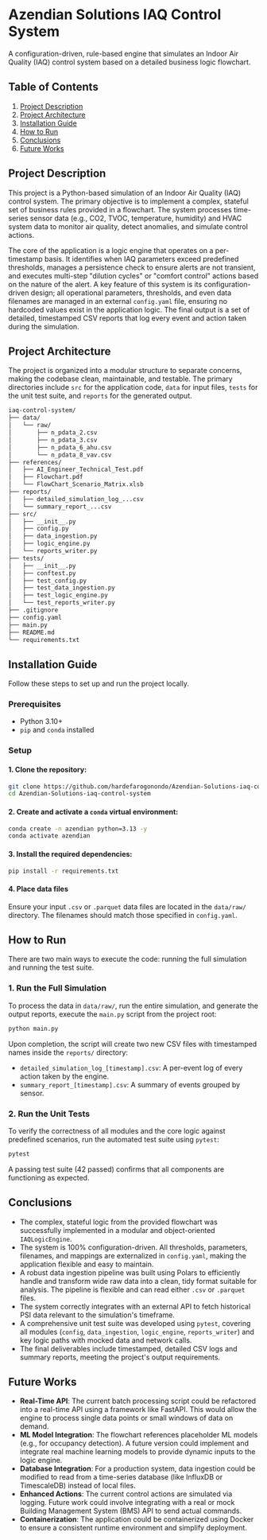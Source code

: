 # Azendian Solutions IAQ Control System

A configuration-driven, rule-based engine that simulates an Indoor Air Quality (IAQ) control system based on a detailed business logic flowchart.

## Table of Contents

1. [Project Description](#project-description)
2. [Project Architecture](#project-architecture)
3. [Installation Guide](#installation-guide)
4. [How to Run](#how-to-run)
5. [Conclusions](#conclusions)
6. [Future Works](#future-works)

## Project Description

This project is a Python-based simulation of an Indoor Air Quality (IAQ) control system. The primary objective is to implement a complex, stateful set of business rules provided in a flowchart. The system processes time-series sensor data (e.g., CO2, TVOC, temperature, humidity) and HVAC system data to monitor air quality, detect anomalies, and simulate control actions.

The core of the application is a logic engine that operates on a per-timestamp basis. It identifies when IAQ parameters exceed predefined thresholds, manages a persistence check to ensure alerts are not transient, and executes multi-step "dilution cycles" or "comfort control" actions based on the nature of the alert. A key feature of this system is its configuration-driven design; all operational parameters, thresholds, and even data filenames are managed in an external `config.yaml` file, ensuring no hardcoded values exist in the application logic. The final output is a set of detailed, timestamped CSV reports that log every event and action taken during the simulation.

## Project Architecture

The project is organized into a modular structure to separate concerns, making the codebase clean, maintainable, and testable. The primary directories include `src` for the application code, `data` for input files, `tests` for the unit test suite, and `reports` for the generated output.

```bash
iaq-control-system/
├── data/
│   └── raw/
│       ├── n_pdata_2.csv
│       ├── n_pdata_3.csv
│       ├── n_pdata_6_ahu.csv
│       └── n_pdata_8_vav.csv
├── references/
│   ├── AI_Engineer_Technical_Test.pdf
│   ├── Flowchart.pdf
│   └── FlowChart_Scenario_Matrix.xlsb
├── reports/
│   ├── detailed_simulation_log_...csv
│   └── summary_report_...csv
├── src/
│   ├── __init__.py
│   ├── config.py
│   ├── data_ingestion.py
│   ├── logic_engine.py
│   └── reports_writer.py
├── tests/
│   ├── __init__.py
│   ├── conftest.py
│   ├── test_config.py
│   ├── test_data_ingestion.py
│   ├── test_logic_engine.py
│   └── test_reports_writer.py
├── .gitignore
├── config.yaml
├── main.py
├── README.md
└── requirements.txt
```

## Installation Guide

Follow these steps to set up and run the project locally.

### Prerequisites

- Python 3.10+
- `pip` and `conda` installed

### Setup

#### 1. Clone the repository:

```bash
git clone https://github.com/hardefarogonondo/Azendian-Solutions-iaq-control-system
cd Azendian-Solutions-iaq-control-system
```

#### 2. Create and activate a `conda` virtual environment:

```bash
conda create -n azendian python=3.13 -y
conda activate azendian
```

#### 3. Install the required dependencies:

```bash
pip install -r requirements.txt
```

#### 4. Place data files

Ensure your input `.csv` or `.parquet` data files are located in the `data/raw/` directory. The filenames should match those specified in `config.yaml`.

## How to Run

There are two main ways to execute the code: running the full simulation and running the test suite.

### 1. Run the Full Simulation

To process the data in `data/raw/`, run the entire simulation, and generate the output reports, execute the `main.py` script from the project root:

```bash
python main.py
```

Upon completion, the script will create two new CSV files with timestamped names inside the `reports/` directory:

- `detailed_simulation_log_[timestamp].csv`: A per-event log of every action taken by the engine.
- `summary_report_[timestamp].csv`: A summary of events grouped by sensor.

### 2. Run the Unit Tests

To verify the correctness of all modules and the core logic against predefined scenarios, run the automated test suite using `pytest`:

```bash
pytest
```

A passing test suite (42 passed) confirms that all components are functioning as expected.

## Conclusions

- The complex, stateful logic from the provided flowchart was successfully implemented in a modular and object-oriented `IAQLogicEngine`.
- The system is 100% configuration-driven. All thresholds, parameters, filenames, and mappings are externalized in `config.yaml`, making the application flexible and easy to maintain.
- A robust data ingestion pipeline was built using Polars to efficiently handle and transform wide raw data into a clean, tidy format suitable for analysis. The pipeline is flexible and can read either `.csv` or `.parquet` files.
- The system correctly integrates with an external API to fetch historical PSI data relevant to the simulation's timeframe.
- A comprehensive unit test suite was developed using `pytest`, covering all modules (`config`, `data_ingestion`, `logic_engine`, `reports_writer`) and key logic paths with mocked data and network calls.
- The final deliverables include timestamped, detailed CSV logs and summary reports, meeting the project's output requirements.

## Future Works

- **Real-Time API**: The current batch processing script could be refactored into a real-time API using a framework like FastAPI. This would allow the engine to process single data points or small windows of data on demand.
- **ML Model Integration**: The flowchart references placeholder ML models (e.g., for occupancy detection). A future version could implement and integrate real machine learning models to provide dynamic inputs to the logic engine.
- **Database Integration**: For a production system, data ingestion could be modified to read from a time-series database (like InfluxDB or TimescaleDB) instead of local files.
- **Enhanced Actions**: The current control actions are simulated via logging. Future work could involve integrating with a real or mock Building Management System (BMS) API to send actual commands.
- **Containerization**: The application could be containerized using Docker to ensure a consistent runtime environment and simplify deployment.